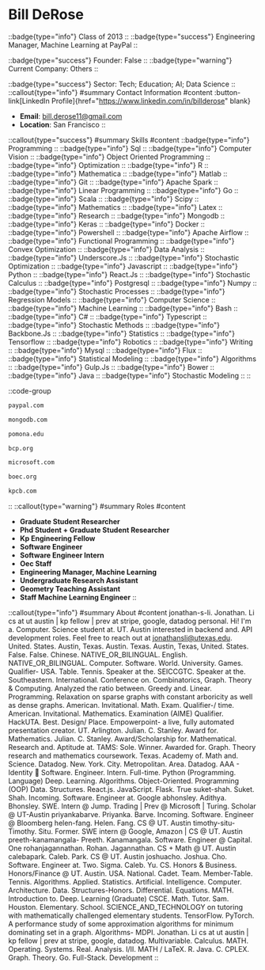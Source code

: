 # Bill DeRose
::badge{type="info"}
Class of 2013
::
::badge{type="success"}
Engineering Manager, Machine Learning at PayPal
::

::badge{type="success"}
Founder: False
::
::badge{type="warning"}
Current Company: Others
::

::badge{type="success"}
Sector: Tech; Education; AI; Data Science
::
::callout{type="info"}
#summary
Contact Information
#content
:button-link[LinkedIn Profile]{href="https://www.linkedin.com/in/billderose" blank}
- **Email**: bill.derose11@gmail.com
- **Location**: San Francisco
::

::callout{type="success"}
#summary
Skills
#content
::badge{type="info"}
Programming
::
::badge{type="info"}
Sql
::
::badge{type="info"}
Computer Vision
::
::badge{type="info"}
Object Oriented Programming
::
::badge{type="info"}
Optimization
::
::badge{type="info"}
R
::
::badge{type="info"}
Mathematica
::
::badge{type="info"}
Matlab
::
::badge{type="info"}
Git
::
::badge{type="info"}
Apache Spark
::
::badge{type="info"}
Linear Programming
::
::badge{type="info"}
Go
::
::badge{type="info"}
Scala
::
::badge{type="info"}
Scipy
::
::badge{type="info"}
Mathematics
::
::badge{type="info"}
Latex
::
::badge{type="info"}
Research
::
::badge{type="info"}
Mongodb
::
::badge{type="info"}
Keras
::
::badge{type="info"}
Docker
::
::badge{type="info"}
Powershell
::
::badge{type="info"}
Apache Airflow
::
::badge{type="info"}
Functional Programming
::
::badge{type="info"}
Convex Optimization
::
::badge{type="info"}
Data Analysis
::
::badge{type="info"}
Underscore.Js
::
::badge{type="info"}
Stochastic Optimization
::
::badge{type="info"}
Javascript
::
::badge{type="info"}
Python
::
::badge{type="info"}
React.Js
::
::badge{type="info"}
Stochastic Calculus
::
::badge{type="info"}
Postgresql
::
::badge{type="info"}
Numpy
::
::badge{type="info"}
Stochastic Processes
::
::badge{type="info"}
Regression Models
::
::badge{type="info"}
Computer Science
::
::badge{type="info"}
Machine Learning
::
::badge{type="info"}
Bash
::
::badge{type="info"}
C#
::
::badge{type="info"}
Typescript
::
::badge{type="info"}
Stochastic Methods
::
::badge{type="info"}
Backbone.Js
::
::badge{type="info"}
Statistics
::
::badge{type="info"}
Tensorflow
::
::badge{type="info"}
Robotics
::
::badge{type="info"}
Writing
::
::badge{type="info"}
Mysql
::
::badge{type="info"}
Flux
::
::badge{type="info"}
Statistical Modeling
::
::badge{type="info"}
Algorithms
::
::badge{type="info"}
Gulp.Js
::
::badge{type="info"}
Bower
::
::badge{type="info"}
Java
::
::badge{type="info"}
Stochastic Modeling
::
::

::code-group
```bash [PayPal]
paypal.com
```
```bash [MongoDB]
mongodb.com
```
```bash [Pomona College]
pomona.edu
```
```bash [Bellarmine College Preparatory]
bcp.org
```
```bash [Microsoft]
microsoft.com
```
```bash [Breckenridge Outdoor Education Center]
boec.org
```
```bash [Kleiner Perkins Caufield & Byers]
kpcb.com
```
::
::callout{type="warning"}
#summary
Roles
#content
- **Graduate Student Researcher**
- **Phd Student + Graduate Student Researcher**
- **Kp Engineering Fellow**
- **Software Engineer**
- **Software Engineer Intern**
- **Oec Staff**
- **Engineering Manager, Machine Learning**
- **Undergraduate Research Assistant**
- **Geometry Teaching Assistant**
- **Staff Machine Learning Engineer**
::

::callout{type="info"}
#summary
About
#content
jonathan-s-li. Jonathan. Li cs at ut austin | kp fellow | prev at stripe, google, datadog personal. Hi! I'm a. Computer. Science student at. UT. Austin interested in backend and. API development roles. Feel free to reach out at jonathansli@utexas.edu. United. States. Austin, Texas. Austin. Texas. Austin, Texas, United. States. False. False. Chinese. NATIVE_OR_BILINGUAL. English. NATIVE_OR_BILINGUAL. Computer. Software. World. University. Games. Qualifier- USA. Table. Tennis. Speaker at the. SEICCGTC. Speaker at the. Southeastern. International. Conference on. Combinatorics, Graph. Theory & Computing. Analyzed the ratio between. Greedy and. Linear. Programming. Relaxation on sparse graphs with constant arboricity as well as dense graphs. American. Invitational. Math. Exam. Qualifier-/ time. American. Invitational. Mathematics. Examination (AIME) Qualifier. HackUTA. Best. Design/ Place. Empowerpoint- a live, fully automated presentation creator. UT. Arlington. Julian. C. Stanley. Award for. Mathematics. Julian. C. Stanley. Award/Scholarship for. Mathematical. Research and. Aptitude at. TAMS: Sole. Winner. Awarded for. Graph. Theory research and mathematics coursework. Texas. Academy of. Math and. Science. Datadog. New. York. City. Metropolitan. Area. Datadog. AAA - Identity 🐶 Software. Engineer. Intern. Full-time. Python (Programming. Language) Deep. Learning. Algorithms. Object-Oriented. Programming (OOP) Data. Structures. React.js. JavaScript. Flask. True suket-shah. Suket. Shah. Incoming. Software. Engineer at. Google abhonsley. Adithya. Bhonsley. SWE. Intern @ Jump. Trading | Prev @ Microsoft | Turing. Scholar @ UT-Austin priyankabarve. Priyanka. Barve. Incoming. Software. Engineer @ Bloomberg helen-fang. Helen. Fang. CS @ UT. Austin timothy-situ- Timothy. Situ. Former. SWE intern @ Google, Amazon | CS @ UT. Austin preeth-kanamangala- Preeth. Kanamangala. Software. Engineer @ Capital. One rohanjagannathan. Rohan. Jagannathan. CS + Math @ UT. Austin calebapark. Caleb. Park. CS @ UT. Austin joshuacho. Joshua. Cho. Software. Engineer at. Two. Sigma. Caleb. Yu. CS. Honors & Business. Honors/Finance @ UT. Austin. USA. National. Cadet. Team. Member-Table. Tennis. Algorithms. Applied. Statistics. Artificial. Intelligence. Computer. Architecture. Data. Structures-Honors. Differential. Equations. MATH. Introduction to. Deep. Learning (Graduate) CSCE. Math. Tutor. Sam. Houston. Elementary. School. SCIENCE_AND_TECHNOLOGY on tutoring with mathematically challenged elementary students. TensorFlow. PyTorch. A performance study of some approximation algorithms for minimum dominating set in a graph. Algorithms- MDPI. Jonathan. Li cs at ut austin | kp fellow | prev at stripe, google, datadog. Multivariable. Calculus. MATH. Operating. Systems. ReaI. Analysis. I/II. MATH / LaTeX. R. Java. C. CPLEX. Graph. Theory. Go. Full-Stack. Development
::
